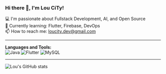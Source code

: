 ### Hi there 👋, I'm Lou CiTy!

💻 I'm passionate about Fullstack Development, AI, and Open Source  
🌱 Currently learning: Flutter, Firebase, DevOps  
📫 How to reach me: loucity.dev@gmail.com

---

**Languages and Tools:**  
![Java](https://img.shields.io/badge/-Java-007396?style=flat&logo=java)
![Flutter](https://img.shields.io/badge/-Flutter-02569B?style=flat&logo=flutter)
![MySQL](https://img.shields.io/badge/-MySQL-4479A1?style=flat&logo=mysql)

---

![Lou's GitHub stats](https://github-readme-stats.vercel.app/api?username=louc1ty&show_icons=true&theme=tokyonight)

